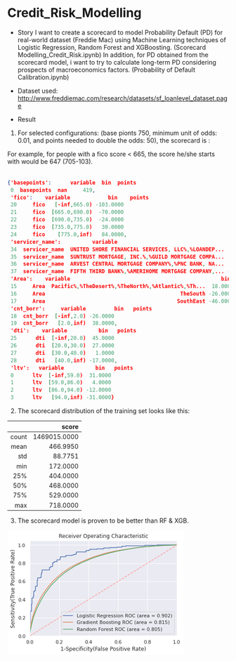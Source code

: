 # Credit_Risk_Modelling

- Story
I want to create a scorecard to model Probability Default (PD) for real-world dataset (Freddie Mac) using Machine Learning techniques of Logistic Regression, Random Forest and XGBoosting. (Scorecard Modelling_Credit_Risk.ipynb) In addition, for PD obtained from the scorecard model, i want to try to calculate long-term PD considering prospects of macroeconomics factors. (Probability of Default Calibration.ipynb)

- Dataset used: 
http://www.freddiemac.com/research/datasets/sf_loanlevel_dataset.page

- Result
1. For selected configurations: (base pionts 750, minimum unit of odds: 0.01, and points needed to double the odds: 50), the scorecard is :

For example, for people with a fico score < 665, the score he/she starts with would be 647 (705-103).

```json

{'basepoints':      variable  bin  points
 0  basepoints  nan     419,
 'fico':    variable            bin    points
 20     fico   [-inf,665.0) -103.0000
 21     fico  [665.0,690.0)  -70.0000
 22     fico  [690.0,735.0)  -24.0000
 23     fico  [735.0,775.0)   30.0000
 24     fico    [775.0,inf)   84.0000,
 'servicer_name':          variable                                                bin   points
 34  servicer_name  UNITED SHORE FINANCIAL SERVICES, LLC%,%LOANDEP...  83.0000
 35  servicer_name  SUNTRUST MORTGAGE, INC.%,%GUILD MORTGAGE COMPA...  38.0000
 36  servicer_name  ARVEST CENTRAL MORTGAGE COMPANY%,%PNC BANK, NA...   9.0000
 37  servicer_name  FIFTH THIRD BANK%,%AMERIHOME MORTGAGE COMPANY,... -24.0000,
 'Area':    variable                                                bin   points
 15     Area  Pacific%,%TheDesert%,%TheNorth%,%Atlantic%,%Th...  18.0000
 16     Area                                           TheSouth -26.0000
 17     Area                                          SouthEast -46.0000,
 'cnt_borr':     variable         bin   points
 18  cnt_borr  [-inf,2.0) -26.0000
 19  cnt_borr   [2.0,inf)  38.0000,
 'dti':    variable          bin   points
 25      dti  [-inf,20.0)  45.0000
 26      dti  [20.0,30.0)  27.0000
 27      dti  [30.0,40.0)   1.0000
 28      dti   [40.0,inf) -17.0000,
 'ltv':   variable          bin   points
 0      ltv  [-inf,59.0)  31.0000
 1      ltv  [59.0,86.0)   4.0000
 2      ltv  [86.0,94.0) -12.0000
 3      ltv   [94.0,inf) -31.0000}
```

2. The scorecard distribution of the training set looks like this:

|       	|        score 	|
|------:	|-------------:	|
| count 	| 1469015.0000 	|
|  mean 	|     466.9950 	|
|   std 	|      88.7751 	|
|   min 	|     172.0000 	|
|   25% 	|     404.0000 	|
|   50% 	|     468.0000 	|
|   75% 	|     529.0000 	|
|   max 	|     718.0000 	|

3. The scorecard model is proven to be better than RF & XGB.

![ROC Curve Comparison](ROC_Comparison.png?raw=true)
